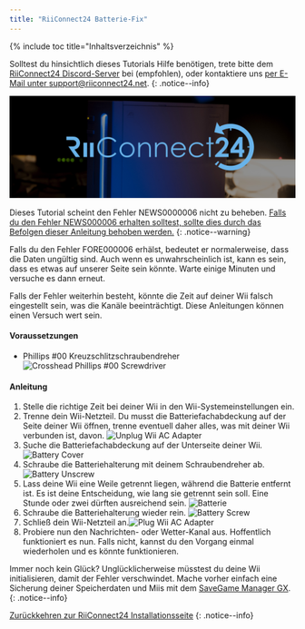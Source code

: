 ```yaml
---
title: "RiiConnect24 Batterie-Fix"
---
```


{% include toc title="Inhaltsverzeichnis" %}

Solltest du hinsichtlich dieses Tutorials Hilfe benötigen, trete bitte dem [RiiConnect24 Discord-Server](https://discord.gg/rc24) bei (empfohlen), oder kontaktiere uns [per E-Mail unter support@riiconnect24.net](mailto:support@riiconnect24.net).
{: .notice--info}

![RiiConnect24-Logo](/images/WiiRC24Logo.jpg)

Dieses Tutorial scheint den Fehler NEWS0000006 nicht zu beheben. [Falls du den Fehler NEWS000006 erhalten solltest, sollte dies durch das Befolgen dieser Anleitung behoben werden.](news000006)
{: .notice--warning}

Falls du den Fehler FORE000006 erhälst, bedeutet er normalerweise, dass die Daten ungültig sind. Auch wenn es unwahrscheinlich ist, kann es sein, dass es etwas auf unserer Seite sein könnte. Warte einige Minuten und versuche es dann erneut.

Falls der Fehler weiterhin besteht, könnte die Zeit auf deiner Wii falsch eingestellt sein, was die Kanäle beeinträchtigt. Diese Anleitungen können einen Versuch wert sein.

#### Voraussetzungen

* Phillips #00 Kreuzschlitzschraubendreher ![Crosshead Phillips #00 Screwdriver](/images/RiiConnect24/clock/screwdriver.jpg)

#### Anleitung

1. Stelle die richtige Zeit bei deiner Wii in den Wii-Systemeinstellungen ein.
2. Trenne dein Wii-Netzteil. Du musst die Batteriefachabdeckung auf der Seite deiner Wii öffnen, trenne eventuell daher alles, was mit deiner Wii verbunden ist, davon. ![Unplug Wii AC Adapter](/images/RiiConnect24/clock/unplug.jpg)
3. Suche die Batteriefachabdeckung auf der Unterseite deiner Wii. ![Battery Cover](/images/RiiConnect24/clock/batterycover.jpg)
4. Schraube die Batteriehalterung mit deinem Schraubendreher ab. ![Battery Unscrew](http://i.imgur.com/VRRAiSk.gif)
5. Lass deine Wii eine Weile getrennt liegen, während die Batterie entfernt ist. Es ist deine Entscheidung, wie lang sie getrennt sein soll. Eine Stunde oder zwei dürften ausreichend sein. ![Batterie](/images/RiiConnect24/clock/battery.jpg)
6. Schraube die Batteriehalterung wieder rein. ![Battery Screw](http://i.imgur.com/8MEy5Jo.gif)
7. Schließ dein Wii-Netzteil an.![Plug Wii AC Adapter](/images/RiiConnect24/clock/plug.jpg)
8. Probiere nun den Nachrichten- oder Wetter-Kanal aus. Hoffentlich funktioniert es nun. Falls nicht, kannst du den Vorgang einmal wiederholen und es könnte funktionieren.

Immer noch kein Glück? Unglücklicherweise müsstest du deine Wii initialisieren, damit der Fehler verschwindet. Mache vorher einfach eine Sicherung deiner Speicherdaten und Miis mit dem [SaveGame Manager GX](https://sourceforge.net/projects/savegame-manager-gx/files/HBC_SetUp_R127.zip/download).
{: .notice--info}

[Zurückkehren zur RiiConnect24 Installationsseite](riiconnect24)
{: .notice--info}
